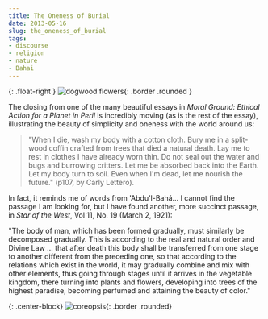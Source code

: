 ```yaml
---
title: The Oneness of Burial
date: 2013-05-16
slug: the_oneness_of_burial
tags:
- discourse
- religion
- nature
- Bahai
---
```


{: .float-right }
![dogwood flowers](/img/dogwoodFlowers.jpg){: .border .rounded }

The closing from one of the many beautiful essays in _Moral Ground: Ethical
Action for a Planet in Peril_ is  incredibly moving (as is the rest of the
essay), illustrating the beauty of simplicity and oneness with the world around
us:

> "When I die, wash my body with a cotton cloth. Bury me in a split-wood coffin
> crafted from trees that died a natural death. Lay me to rest in clothes I have
> already worn thin. Do not seal out the water and bugs and burrowing critters.
> Let me be absorbed back into the Earth. Let my body turn to soil. Even when
> I'm dead, let me nourish the future."  (p107, by Carly Lettero).

In fact, it reminds me of words from 'Abdu'l-Bah&aacute;&hellip; I cannot find
the passage I am looking for, but I have found another, more succinct passage,
in _Star of the West_, Vol 11, No. 19 (March 2, 1921):

"The body of man, which has been formed gradually, must similarly be decomposed
gradually. This is according to the real and natural order and Divine Law
&hellip; that after death this body shall be transferred from one stage to
another different from the preceding one, so that according to the relations
which exist in the world, it may gradually combine and mix with other elements,
thus going through stages until it arrives in the vegetable kingdom, there
turning into plants and flowers, developing into trees of the highest paradise,
becoming perfumed and attaining the beauty of color."

{: .center-block}
![coreopsis](/img/coreopsisDVSP.jpg){: .border .rounded}
